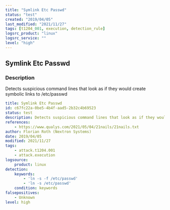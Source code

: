 ```yaml
---
title: "Symlink Etc Passwd"
status: "test"
created: "2019/04/05"
last_modified: "2021/11/27"
tags: [t1204_001, execution, detection_rule]
logsrc_product: "linux"
logsrc_service: ""
level: "high"
---
```


## Symlink Etc Passwd

### Description

Detects suspicious command lines that look as if they would create symbolic links to /etc/passwd

```yml
title: Symlink Etc Passwd
id: c67fc22a-0be5-4b4f-aad5-2b32c4b69523
status: test
description: Detects suspicious command lines that look as if they would create symbolic links to /etc/passwd
references:
    - https://www.qualys.com/2021/05/04/21nails/21nails.txt
author: Florian Roth (Nextron Systems)
date: 2019/04/05
modified: 2021/11/27
tags:
    - attack.t1204.001
    - attack.execution
logsource:
    product: linux
detection:
    keywords:
        - 'ln -s -f /etc/passwd'
        - 'ln -s /etc/passwd'
    condition: keywords
falsepositives:
    - Unknown
level: high

```
